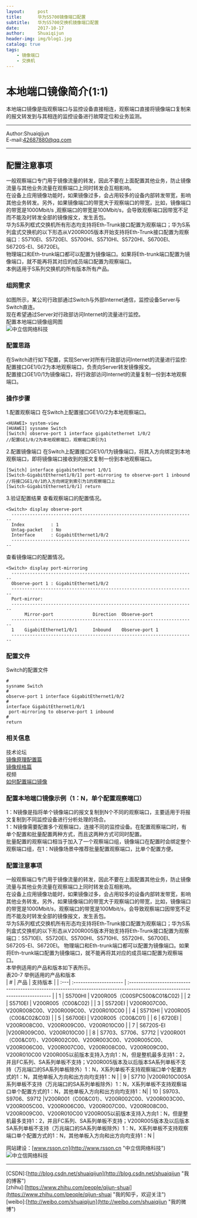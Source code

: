 ```yaml
---
layout:     post
title:      华为S5700镜像端口配置
subtitle:   华为S5700交换机镜像端口配置
date:       2017-10-17
author:     Shuaiqijun
header-img: img/blog1.jpg
catalog: true
tags:
    - 镜像端口
    - 交换机
---
```

本地端口镜像简介(1:1)
===========================
本地端口镜像是指观察端口与监控设备直接相连，观察端口直接将镜像端口复制来的报文转发到与其相连的监控设备进行故障定位和业务监测。  
******  
Author:Shuaiqijun  
E-mail:42687880@qq.com  
******  
## 配置注意事项
一般观察端口专门用于镜像流量的转发，因此不要在上面配置其他业务，防止镜像流量与其他业务流量在观察端口上同时转发会互相影响。  
在设备上应用镜像功能时，如果镜像过多，会占用较多的设备内部转发带宽，影响其他业务转发。另外，如果镜像端口的带宽大于观察端口的带宽，比如，镜像端口的带宽是1000Mbit/s ,观察端口的带宽是100Mbit/s，会导致观察端口因带宽不足而不能及时转发全部的镜像报文，发生丢包。  
华为S系列框式交换机所有形态均支持将Eth-Trunk接口配置为观察端口；华为S系列盒式交换机的以下形态从V200R005版本开始支持将Eth-Trunk接口配置为观察端口：S5710EI、S5720EI、S5700HI、S5710HI、S5720HI、S6700EI、S6720S-EI、S6720EI。  
物理端口和Eth-trunk端口都可以配置为镜像端口。如果将Eth-trunk端口配置为镜像端口，就不能再将其对应的成员端口配置为观察端口。  
本例适用于S系列交换机的所有版本所有产品。  
### 组网需求
如图所示，某公司行政部通过Switch与外部Internet通信，监控设备Server与Switch直连。  
现在希望通过Server对行政部访问Internet的流量进行监控。  
配置本地端口镜像组网图  
![中立信网络科技][s5700]    
### 配置思路
在Switch进行如下配置，实现Server对所有行政部访问Internet的流量进行监控:  
配置接口GE1/0/2为本地观察端口，负责向Server转发镜像报文。  
配置接口GE1/0/1为镜像端口，将行政部访问Internet的流量复制一份到本地观察端口。  
### 操作步骤
1.配置观察端口
	在Switch上配置接口GE1/0/2为本地观察端口。
```
<HUAWEI> system-view
[HUAWEI] sysname Switch
[Switch] observe-port 1 interface gigabitethernet 1/0/2     
//配置GE1/0/2为本地观察端口，观察端口索引为1
```
2.配置镜像端口
	在Switch上配置接口GE1/0/1为镜像端口，将其入方向绑定到本地观察端口，即将镜像端口接收到的报文复制一份到本地观察端口。
```
[Switch] interface gigabitethernet 1/0/1
[Switch-GigabitEthernet1/0/1] port-mirroring to observe-port 1 inbound     
//将接口GE1/0/1的入方向绑定到索引为1的观察端口上
[Switch-GigabitEthernet1/0/1] return
```
3.验证配置结果
	查看观察端口的配置情况。
```
<Switch> display observe-port
  ----------------------------------------------------------------------
  Index          : 1
  Untag-packet   : No
  Interface      : GigabitEthernet1/0/2
  ----------------------------------------------------------------------
```
	
   查看镜像端口的配置情况。
```
<Switch> display port-mirroring
  ----------------------------------------------------------------------
  Observe-port 1 : GigabitEthernet1/0/2
  ----------------------------------------------------------------------
  Port-mirror:
  ----------------------------------------------------------------------
       Mirror-port               Direction  Observe-port
  ----------------------------------------------------------------------
  1    GigabitEthernet1/0/1      Inbound    Observe-port 1
  ----------------------------------------------------------------------
```
### 配置文件
Switch的配置文件
```
#
sysname Switch
#
observe-port 1 interface GigabitEthernet1/0/2
#
interface GigabitEthernet1/0/1
 port-mirroring to observe-port 1 inbound
#
return
```

### 相关信息
技术论坛  
[镜像原理配置篇](http://support.huawei.com/huaweiconnect/enterprise/thread-306697.html "中立信网络科技")  
[镜像规格篇](http://support.huawei.com/huaweiconnect/enterprise/thread-225111.html "中立信网络科技")  
视频  
[如何配置端口镜像](http://support.huawei.com/huaweiconnect/enterprise/thread-219507.html "中立信网络科技")  

### 配置本地端口镜像示例（1：N，单个配置观察端口）
1：N镜像是指将单个镜像端口的报文复制到N个不同的观察端口，主要适用于将报文复制到不同监控设备进行分析处理的场合。  
1：N镜像需要配置多个观察端口，连接不同的监控设备。在配置观察端口时，有单个配置和批量配置两种方式，而且这两种方式可同时配置。  
批量配置的观察端口相当于加入了一个观察端口组，镜像端口在配置时会绑定整个观察端口组，在1：N镜像场景中推荐批量配置观察端口，比单个配置方便。
### 配置注意事项
一般观察端口专门用于镜像流量的转发，因此不要在上面配置其他业务，防止镜像流量与其他业务流量在观察端口上同时转发会互相影响。  
在设备上应用镜像功能时，如果镜像过多，会占用较多的设备内部转发带宽，影响其他业务转发。另外，如果镜像端口的带宽大于观察端口的带宽，比如，镜像端口的带宽是1000Mbit/s，观察端口的带宽是100Mbit/s，会导致观察端口因带宽不足而不能及时转发全部的镜像报文，发生丢包。  
华为S系列框式交换机所有形态均支持将Eth-Trunk接口配置为观察端口；华为S系列盒式交换机的以下形态从V200R005版本开始支持将Eth-Trunk接口配置为观察端口：S5710EI、S5720EI、S5700HI、S5710HI、S5720HI、S6700EI、S6720S-EI、S6720EI。
物理端口和Eth-trunk端口都可以配置为镜像端口。如果将Eth-trunk端口配置为镜像端口，就不能再将其对应的成员端口配置为观察端口。  
本举例适用的产品和版本如下表所示。  
表20-7  举例适用的产品和版本  
| # | 产品 | 支持版本 |
| :---| :--------------------- | :--------------------------------------------------------------------------------------------------------------------------- |
| 1 | S5700HI | V200R005（C00SPC500&C01&C02) |
| 2 | S5710EI | V200R005（C00&C02) |
| 3 | S5720EI | V200R007C00、V200R008C00、V200R009C00、V200R010C00 |
| 4 | S5710HI | V200R005（C00&C02&C03) |
| 5 | S6700EI | V200R005（C00&C01) |
| 6 | 6720EI  | V200R008C00、V200R009C00、V200R010C00 |
| 7 | S6720S-EI |V200R009C00、V200R010C00 |
| 8 | S7703、S7706、S7712 | V200R001（C00&C01）、V200R002C00、V200R003C00、V200R005C00、V200R006C00、V200R007C00、V200R008C00、V200R009C00、V200R010C00
V200R005以前版本支持入方向1：N，但是整机最多支持1：2，并且FC系列、SA系列单板不支持；V200R005版本及以后版本SA系列单板不支持（万兆端口的SA系列单板除外）1：N，X系列单板不支持观察端口单个配置方式的1：N，其他单板入方向和出方向均支持1：N |
| 9 | S7710 |V200R010C00SA系列单板不支持（万兆端口的SA系列单板除外）1：N，X系列单板不支持观察端口单个配置方式的1：N，其他单板入方向和出方向均支持1：N|
| 10 | S9703、S9706、S9712 |V200R001（C00&C01）、V200R002C00、V200R003C00、V200R005C00、V200R006C00、V200R007C00、V200R008C00、V200R009C00、V200R010C00
V200R005以前版本支持入方向1：N，但是整机最多支持1：2，并且FC系列、SA系列单板不支持；V200R005版本及以后版本SA系列单板不支持（万兆端口的SA系列单板除外）1：N，X系列单板不支持观察端口单个配置方式的1：N，其他单板入方向和出方向均支持1：N |

网站建设：[www.rsson.cn](http://www.rsson.cn "中立信网络科技")  
![中立信网络科技][rsson-logo]  

--------------------------------
[CSDN]:[http://blog.csdn.net/shuaiqijun](http://blog.csdn.net/shuaiqijun "我的博客")  
[zhihu]:[https://www.zhihu.com/people/qijun-shuai](https://www.zhihu.com/people/qijun-shuai "我的知乎，欢迎关注")  
[weibo]:[http://weibo.com/shuaiqijun](http://weibo.com/shuaiqijun "我的微博")  
 
[s5700]:http://oxnepqswk.bkt.clouddn.com/s5700.png "s5700"
[rsson-logo]:http://www.rsson.cn/Templates/duomi/images/logo-1.png "中立信logo"
[baidu-logo]:http://www.baidu.com/img/bdlogo.gif "百度logo"  
[weibo-logo]:/img/weibo.png "点击图片进入我的微博"  
[csdn-logo]:/img/csdn.png "我的CSDN博客"  
[foryou]:https://github.com/shuaiqijun/ImageCache/raw/master/Logo/foryou.gif 

